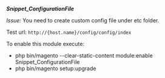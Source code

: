 ***Snippet_ConfigurationFile***

_Issue:_ You need to create custom config file under etc folder.

Test url: `http://{host.name}/config/config/index`

To enable this module execute:
- php bin/magento --clear-static-content module:enable Snippet_ConfigurationFile
- php bin/magento setup:upgrade
